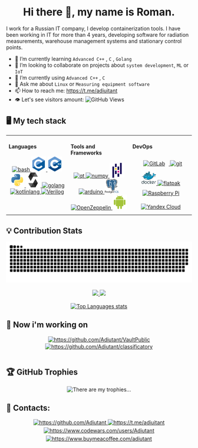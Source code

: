 <h1 align="center">Hi there 👋, my name is Roman.</h1>
  
I work for a Russian IT company, I develop containerization tools. I have been working in IT for more than 4 years, developing software for radiation measurements, warehouse management systems and stationary control points.



- 🌱 I’m currently learning  `Advanced C++` , `C` , `Golang` 
- 👯 I’m looking to collaborate on projects about `system development`, `ML` or `IoT`
- 🤔 I’m currently using `Advanced C++` , `C`
- 💬 Ask me about `Linux` or `Measuring equipment software`
- 📫 How to reach me: https://t.me/adiuitant
- 👁️ Let's see visitors amount: ![GitHub Views](https://komarev.com/ghpvc/?username=Adiutant)

<h2 align="left">🖥 My tech stack</h2>

<table><tr><td valign="top" width="33%">

#### Languages
<div align="center">  
  <a href="https://www.gnu.org/software/bash/" target="_blank" rel="noreferrer"> 
  <img src="https://www.vectorlogo.zone/logos/gnu_bash/gnu_bash-icon.svg" alt="bash" width="40" height="40"/> 
  </a> 

  <a href="https://www.w3schools.com/c/" target="_blank" rel="noreferrer"> 
  <img src="https://raw.githubusercontent.com/devicons/devicon/master/icons/c/c-original.svg" alt="c" width="40" height="40"/> 
  </a>

  <a href="https://www.w3schools.com/cpp/" target="_blank" rel="noreferrer"> 
  <img src="https://raw.githubusercontent.com/devicons/devicon/master/icons/cplusplus/cplusplus-original.svg" alt="cplusplus" width="40" height="40"/> 
  </a>

  <a href="https://www.python.org/" target="_blank" rel="noreferrer"> 
  <img src="https://raw.githubusercontent.com/devicons/devicon/master/icons/python/python-original.svg" alt="python" width="40" height="40"/> 
  </a>
  <a href="https://soliditylang.org/" target="_blank" rel="noreferrer"> 
  <img src="https://raw.githubusercontent.com/devicons/devicon/master/icons/solidity/solidity-original.svg" alt="solidity" width="40" height="40"/> 
  </a>

  <a href="https://go.dev" target="_blank" rel="noreferrer"> 
  <img src="https://www.vectorlogo.zone/logos/golang/golang-icon.svg" alt="golang" width="40" height="40"/> 
  </a>

  <a href="https://kotlinlang.org/" target="_blank" rel="noreferrer"> 
  <img src="https://www.vectorlogo.zone/logos/kotlinlang/kotlinlang-icon.svg" alt="kotlinlang" width="40" height="40"/> 
  </a>

  <a href="https://docstech.ru/category/docsverilog/" target="_blank" rel="noreferrer"> 
  <img src="https://svgshare.com/i/uRh.svg" alt="Verilog" width="40" height="40"/> 
  </a>
</div>

</td><td valign="top" width="33%">

#### Tools and Frameworks
<div align="center">
  <a href="https://www.qt.io/" target="_blank" rel="noreferrer"> 
  <img src="https://upload.wikimedia.org/wikipedia/commons/0/0b/Qt_logo_2016.svg" alt="qt" width="40" height="40"/> 
  </a> 

  <a href="https://numpy.org/" target="_blank" rel="noreferrer"> 
  <img src="https://www.vectorlogo.zone/logos/numpy/numpy-icon.svg" alt="numpy" width="40" height="40"/> 
  </a> 

  <a href="https://pandas.pydata.org/" target="_blank" rel="noreferrer"> 
  <img src="https://raw.githubusercontent.com/devicons/devicon/2ae2a900d2f041da66e950e4d48052658d850630/icons/pandas/pandas-original.svg" alt="pandas" width="40" height="40"/> 
  </a>
  
  <a href="https://www.arduino.cc/" target="_blank" rel="noreferrer"> 
  <img src="https://cdn.worldvectorlogo.com/logos/arduino-1.svg" alt="arduino" width="40" height="40"/> 
  </a>

  <a href="https://www.postgresql.org" target="_blank" rel="noreferrer"> 
  <img src="https://raw.githubusercontent.com/devicons/devicon/master/icons/postgresql/postgresql-original-wordmark.svg" alt="postgresql" width="40" height="40"/> 
  </a>
  
  <a href="https://docs.openzeppelin.com/" target="_blank" rel="noreferrer"> 
  <img src="https://avatars.githubusercontent.com/u/20820676?s=200&v=4" alt="OpenZeppelin" width="40" height="40"/> 
  </a>
  
  <a href="https://www.android.com/" target="_blank" rel="noreferrer"> 
  <img src="https://raw.githubusercontent.com/devicons/devicon/master/icons/android/android-original.svg" alt="android" width="40" height="40"/> 
  </a>

</div>

</td><td valign="top" width="33%">

#### DevOps
<div align="center">
  <a href="https://about.gitlab.com/" target="_blank">
  <img style="margin: 10px" src="https://profilinator.rishav.dev/skills-assets/gitlab.svg" alt="GitLab" height="50" />
  </a>

  <a href="https://git-scm.com/" target="_blank" rel="noreferrer"> 
  <img src="https://www.vectorlogo.zone/logos/git-scm/git-scm-icon.svg" alt="git" width="40" height="40"/> 
  </a> 

  <a href="https://www.docker.com/" target="_blank" rel="noreferrer"> 
  <img src="https://raw.githubusercontent.com/devicons/devicon/master/icons/docker/docker-original-wordmark.svg" alt="docker" width="40" height="40"/> 
  </a> 

  <a href="https://flatpak.org/" target="_blank" rel="noreferrer"> 
  <img src="https://upload.wikimedia.org/wikipedia/commons/8/8a/Flatpak_Logo.svg" alt="flatpak" width="40" height="40"/> 
  </a> 
  
  <a href="https://www.raspberrypi.org/" target="_blank">
  <img style="margin: 10px" src="https://profilinator.rishav.dev/skills-assets/raspberrypi.png" alt="Raspberry Pi" height="50" />
  </a>

  <a href="https://cloud.yandex.ru/ru/" target="_blank">
  <img style="margin: 10px" src="https://storage.yandexcloud.net/cloud-www-assets/region-assets/ru/light/desktop/logo.svg" alt="Yandex Cloud"  width="60" height="50" />
  </a>
  
</div>

</td></tr></table>

<h2 align="left">💡 Contribution Stats</h2>
<div align="center">
  <a href="https://github.com/Adiutant/Adiutant/blob/output/github-contribution-grid-snake.svg" rel="noreferrer">
  <img src="https://github.com/Adiutant/Adiutant/blob/output/github-contribution-grid-snake.svg"> 
  </a>
</div>

</br>

<div align="center">
  <a href="https://github-readme-stats.vercel.app/api?username=Adiutant&show_icons=true&locale=en" rel="noreferrer">
  <img src="https://github-readme-stats.vercel.app/api?username=Adiutant&show_icons=true&locale=en" width="380" />
  </a>
  
  <a href="https://github-readme-streak-stats.herokuapp.com/?user=Adiutant&show_icons=true&locale=en" rel="noreferrer">
  <img src="https://github-readme-streak-stats.herokuapp.com/?user=Adiutant&show_icons=true&locale=en" width="400" />
  </a>
</div>

</br>

<div align="center">
  <a href="https://github-readme-stats-git-masterrstaa-rickstaa.vercel.app/api/top-langs/?username=Adiutant&langs_count=7&hide=Jupyter%20Notebook&hide_border=true&layout=compact" rel="noreferrer" />
  <img src="https://github-readme-stats-git-masterrstaa-rickstaa.vercel.app/api/top-langs/?username=Adiutant&langs_count=7&hide=Jupyter%20Notebook&hide_border=true&layout=compact" alt="Top Languages stats" width="320" />
  </a>
</div>

## 🏡 Now i'm working on

<div align="center">
  <a href="https://github.com/Adiutant/VaultPublic">
  <img src="https://github-readme-stats-git-masterrstaa-rickstaa.vercel.app/api/pin/?username=Adiutant&repo=VaultPublic&theme=buefy"
                                                    alt="https://github.com/Adiutant/VaultPublic" align="center" />
  </a>
  
  <a href="https://github.com/Adiutant/classificatory">
  <img src="https://github-readme-stats-git-masterrstaa-rickstaa.vercel.app/api/pin/?username=Adiutant&repo=classificatory&theme=buefy" 
                                                    alt="https://github.com/Adiutant/classificatory" align="center" />
  </a>
</div>

</br>
</div>

## 🏆 GitHub Trophies

<div align="center">
  <img src="https://github-profile-trophy.vercel.app/?username=Adiutant&no-frame=false&no-bg=true&margin-w=3" 
                                                    alt="There are my trophies..." />
</div>

## 📩 Contacts:

<div align="center" width=100>
  <a href="https://github.com/Adiutant" target="_blank">
  <img src=https://img.shields.io/badge/github-Adiutant-%2324292e.svg?&style=plastic&logo=github&logoColor=white alt="https://github.com/Adiutant" style="margin-bottom: 5px;" />
  </a>
  
  
  <a href="https://t.me/adiuitant" target="_blank">
  <img src="https://img.shields.io/badge/Telegram-@adiutant-33A8E3?&style=plastic&logo=telegram&logoColor=white" alt="https://t.me/adiuitant" style="margin-bottom: 5px;" />
  </a>
  
</div>

<div align="center" width=100>                                                                        
  <a href="https://www.codewars.com/users/Adiutant" target="_blank" style="display: inline-block;">
  <img src="https://img.shields.io/badge/Codewars-Adiutant-B1361E?style=plastic&logo=Codewars&logoColor=white" alt="https://www.codewars.com/users/Adiutant" style="margin-bottom: 5px;" />
  </a>
</div>

<div align="center" width=100>
  <a href="https://www.buymeacoffee.com/adiutant" target="_blank" style="display: inline-block;">
  <img src="https://img.shields.io/badge/Donate-Buy%20Me%20A%20Coffee-orange.svg?style=plastic&logo=buymeacoffee" alt="https://www.buymeacoffee.com/adiutant" style="margin-bottom: 5px;" />
  </a>
</div>


